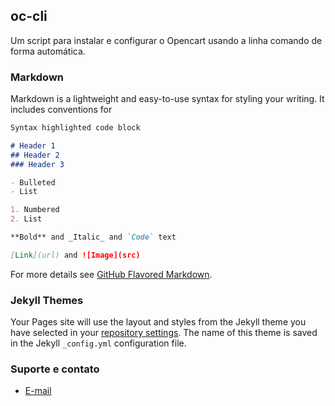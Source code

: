 ## oc-cli

Um script para instalar e configurar o Opencart usando a linha comando de forma automática.

### Markdown

Markdown is a lightweight and easy-to-use syntax for styling your writing. It includes conventions for

```markdown
Syntax highlighted code block

# Header 1
## Header 2
### Header 3

- Bulleted
- List

1. Numbered
2. List

**Bold** and _Italic_ and `Code` text

[Link](url) and ![Image](src)
```

For more details see [GitHub Flavored Markdown](https://guides.github.com/features/mastering-markdown/).

### Jekyll Themes

Your Pages site will use the layout and styles from the Jekyll theme you have selected in your [repository settings](https://github.com/sistematico/oc-cli/settings). The name of this theme is saved in the Jekyll `_config.yml` configuration file.

### Suporte e contato

- [E-mail](mailto:lucas@archlinux.com.br)
